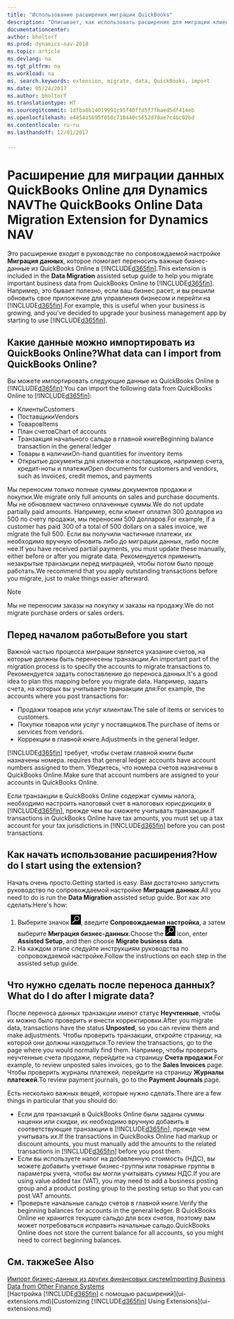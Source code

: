 ```yaml
---
title: "Использование расширения миграции QuickBooks"
description: "Описывает, как использовать расширение для миграции клиентов, поставщиков, товаров и счетов из QuickBooks Online в Dynamics NAV."
documentationcenter: 
author: bholtorf
ms.prod: dynamics-nav-2018
ms.topic: article
ms.devlang: na
ms.tgt_pltfrm: na
ms.workload: na
ms. search.keywords: extension, migrate, data, QuickBooks, import
ms.date: 05/24/2017
ms.author: bholtorf
ms.translationtype: HT
ms.sourcegitcommit: 1dfba8b14019991c95f40ffd5f7fbaed5df414eb
ms.openlocfilehash: e4854a5695f050c710440c5652d70ae7c4bc02bd
ms.contentlocale: ru-ru
ms.lasthandoff: 12/01/2017

---
```


# <a name="the-quickbooks-online-data-migration-extension-for-dynamics-nav"></a><span data-ttu-id="c84db-103">Расширение для миграции данных QuickBooks Online для Dynamics NAV</span><span class="sxs-lookup"><span data-stu-id="c84db-103">The QuickBooks Online Data Migration Extension for Dynamics NAV</span></span>
<span data-ttu-id="c84db-104">Это расширение входит в руководстве по сопровождаемой настройке **Миграция данных**, которое помогает переносить важные бизнес-данные из QuickBooks Online в [!INCLUDE[d365fin](includes/d365fin_md.md)].</span><span class="sxs-lookup"><span data-stu-id="c84db-104">This extension is included in the **Data Migration** assisted setup guide to help you migrate important business data from QuickBooks Online to [!INCLUDE[d365fin](includes/d365fin_md.md)].</span></span> <span data-ttu-id="c84db-105">Например, это бывает полезно, если ваш бизнес расет, и вы решили обновить свое приложение для управления бизнесом и перейти на [!INCLUDE[d365fin](includes/d365fin_md.md)].</span><span class="sxs-lookup"><span data-stu-id="c84db-105">For example, this is useful when your business is growing, and you've decided to upgrade your business management app by starting to use [!INCLUDE[d365fin](includes/d365fin_md.md)].</span></span>

## <a name="what-data-can-i-import-from-quickbooks-online"></a><span data-ttu-id="c84db-106">Какие данные можно импортировать из QuickBooks Online?</span><span class="sxs-lookup"><span data-stu-id="c84db-106">What data can I import from QuickBooks Online?</span></span>
<span data-ttu-id="c84db-107">Вы можете импортировать следующие данные из QuickBooks Online в [!INCLUDE[d365fin](includes/d365fin_md.md)]:</span><span class="sxs-lookup"><span data-stu-id="c84db-107">You can import the following data from QuickBooks Online to [!INCLUDE[d365fin](includes/d365fin_md.md)]:</span></span>  

* <span data-ttu-id="c84db-108">Клиенты</span><span class="sxs-lookup"><span data-stu-id="c84db-108">Customers</span></span>
* <span data-ttu-id="c84db-109">Поставщики</span><span class="sxs-lookup"><span data-stu-id="c84db-109">Vendors</span></span>
* <span data-ttu-id="c84db-110">Товаров</span><span class="sxs-lookup"><span data-stu-id="c84db-110">Items</span></span>
* <span data-ttu-id="c84db-111">План счетов</span><span class="sxs-lookup"><span data-stu-id="c84db-111">Chart of accounts</span></span> 
* <span data-ttu-id="c84db-112">Транзакция начального сальдо в главной книге</span><span class="sxs-lookup"><span data-stu-id="c84db-112">Beginning balance transaction in the general ledger</span></span>
* <span data-ttu-id="c84db-113">Товары в наличии</span><span class="sxs-lookup"><span data-stu-id="c84db-113">On-hand quantities for inventory items</span></span>
* <span data-ttu-id="c84db-114">Открытые документы для клиентов и поставщиков, например счета, кредит-ноты и платежи</span><span class="sxs-lookup"><span data-stu-id="c84db-114">Open documents for customers and vendors, such as invoices, credit memos, and payments</span></span>

<span data-ttu-id="c84db-115">Мы переносим только полные суммы документов продажи и покупки.</span><span class="sxs-lookup"><span data-stu-id="c84db-115">We migrate only full amounts on sales and purchase documents.</span></span> <span data-ttu-id="c84db-116">Мы не обновляем частично оплаченные суммы.</span><span class="sxs-lookup"><span data-stu-id="c84db-116">We do not update partially paid amounts.</span></span> <span data-ttu-id="c84db-117">Например, если клиент оплатил 300 долларов из 500 по счету продажи, мы переносим 500 долларов.</span><span class="sxs-lookup"><span data-stu-id="c84db-117">For example, if a customer has paid 300 of a total of 500 dollars on a sales invoice, we migrate the full 500.</span></span> <span data-ttu-id="c84db-118">Если вы получили частичные платежи, их необходимо вручную обновить либо до миграции данных, либо после нее.</span><span class="sxs-lookup"><span data-stu-id="c84db-118">If you have received partial payments, you must update these manually, either before or after you migrate data.</span></span> <span data-ttu-id="c84db-119">Рекомендуется применить незакрытые транзакции перед миграцией, чтобы потом было проще работать.</span><span class="sxs-lookup"><span data-stu-id="c84db-119">We recommend that you apply outstanding transactions before you migrate, just to make things easier afterward.</span></span>

> [!NOTE]  
>   <span data-ttu-id="c84db-120">Мы не переносим заказы на покупку и заказы на продажу.</span><span class="sxs-lookup"><span data-stu-id="c84db-120">We do not migrate purchase orders or sales orders.</span></span>

## <a name="before-you-start"></a><span data-ttu-id="c84db-121">Перед началом работы</span><span class="sxs-lookup"><span data-stu-id="c84db-121">Before you start</span></span>
<span data-ttu-id="c84db-122">Важной частью процесса миграции является указание счетов, на которые должны быть перенесены транзакции.</span><span class="sxs-lookup"><span data-stu-id="c84db-122">An important part of the migration process is to specify the accounts to migrate transactions to.</span></span> <span data-ttu-id="c84db-123">Рекомендуется задать сопоставление до переноса данных.</span><span class="sxs-lookup"><span data-stu-id="c84db-123">It's a good idea to plan this mapping before you migrate data.</span></span> <span data-ttu-id="c84db-124">Например, задать счета, на которых вы учитываете транзакции для:</span><span class="sxs-lookup"><span data-stu-id="c84db-124">For example, the accounts where you post transactions for:</span></span>  
  
* <span data-ttu-id="c84db-125">Продажи товаров или услуг клиентам.</span><span class="sxs-lookup"><span data-stu-id="c84db-125">The sale of items or services to customers.</span></span>
* <span data-ttu-id="c84db-126">Покупки товаров или услуг у поставщиков.</span><span class="sxs-lookup"><span data-stu-id="c84db-126">The purchase of items or services from vendors.</span></span>  
* <span data-ttu-id="c84db-127">Коррекции в главной книге.</span><span class="sxs-lookup"><span data-stu-id="c84db-127">Adjustments in the general ledger.</span></span>  

[!INCLUDE[d365fin](includes/d365fin_md.md)]<span data-ttu-id="c84db-128"> требует, чтобы счетам главной книги были назначены номера.</span><span class="sxs-lookup"><span data-stu-id="c84db-128"> requires that general ledger accounts have account numbers assigned to them.</span></span> <span data-ttu-id="c84db-129">Убедитесь, что номера счетов назначены в QuickBooks Online.</span><span class="sxs-lookup"><span data-stu-id="c84db-129">Make sure that account numbers are assigned to your accounts in QuickBooks Online.</span></span>

<span data-ttu-id="c84db-130">Если транзакции в QuickBooks Online содержат суммы налога, необходимо настроить налоговый счет в налоговых юрисдикциях в [!INCLUDE[d365fin](includes/d365fin_md.md)], прежде чем вы сможете учитывать транзакции.</span><span class="sxs-lookup"><span data-stu-id="c84db-130">If transactions in QuickBooks Online have tax amounts, you must set up a tax account for your tax jurisdictions in [!INCLUDE[d365fin](includes/d365fin_md.md)] before you can post transactions.</span></span>

## <a name="how-do-i-start-using-the-extension"></a><span data-ttu-id="c84db-131">Как начать использование расширения?</span><span class="sxs-lookup"><span data-stu-id="c84db-131">How do I start using the extension?</span></span>
<span data-ttu-id="c84db-132">Начать очень просто.</span><span class="sxs-lookup"><span data-stu-id="c84db-132">Getting started is easy.</span></span> <span data-ttu-id="c84db-133">Вам достаточно запустить руководство по сопровождаемой настройке **Миграция данных**.</span><span class="sxs-lookup"><span data-stu-id="c84db-133">All you need to do is run the **Data Migration** assisted setup guide.</span></span> <span data-ttu-id="c84db-134">Вот как это сделать:</span><span class="sxs-lookup"><span data-stu-id="c84db-134">Here's how:</span></span>

1. <span data-ttu-id="c84db-135">Выберите значок ![Поиск страницы или отчета](media/ui-search/search_small.png "Значок поиска страницы или отчета"), введите **Сопровождаемая настройка**, а затем выберите **Миграция бизнес-данных**.</span><span class="sxs-lookup"><span data-stu-id="c84db-135">Choose the ![Search for Page or Report](media/ui-search/search_small.png "Search for Page or Report icon") icon, enter **Assisted Setup**, and then choose **Migrate business data**.</span></span>
2. <span data-ttu-id="c84db-136">На каждом этапе следуйте инструкциям руководства по сопровождаемой настройке.</span><span class="sxs-lookup"><span data-stu-id="c84db-136">Follow the instructions on each step in the assisted setup guide.</span></span>

## <a name="what-do-i-do-after-i-migrate-data"></a><span data-ttu-id="c84db-137">Что нужно сделать после переноса данных?</span><span class="sxs-lookup"><span data-stu-id="c84db-137">What do I do after I migrate data?</span></span>
<span data-ttu-id="c84db-138">После переноса данных транзакции имеют статус **Неучтенные**, чтобы их можно было проверить и внести корректировки.</span><span class="sxs-lookup"><span data-stu-id="c84db-138">After you migrate data, transactions have the status **Unposted**, so you can review them and make adjustments.</span></span> <span data-ttu-id="c84db-139">Чтобы проверить транзакции, откройте страницу, на которой они должны находиться.</span><span class="sxs-lookup"><span data-stu-id="c84db-139">To review the transactions, go to the page where you would normally find them.</span></span> <span data-ttu-id="c84db-140">Например, чтобы проверить неучтенные счета продажи, перейдите на страницу **Счета продажи**.</span><span class="sxs-lookup"><span data-stu-id="c84db-140">For example, to review unposted sales invoices, go to the **Sales Invoices** page.</span></span> <span data-ttu-id="c84db-141">Чтобы проверить журналы платежей, перейдите на страницу **Журналы платежей**.</span><span class="sxs-lookup"><span data-stu-id="c84db-141">To review payment journals, go to the **Payment Journals** page.</span></span>   

<span data-ttu-id="c84db-142">Есть несколько важных вещей, которые нужно сделать.</span><span class="sxs-lookup"><span data-stu-id="c84db-142">There are a few things in particular that you should do:</span></span>

* <span data-ttu-id="c84db-143">Если для транзакций в QuickBooks Online были заданы суммы наценки или скидки, их необходимо вручную добавить в соответствующие транзакции в [!INCLUDE[d365fin](includes/d365fin_md.md)], прежде чем учитывать их.</span><span class="sxs-lookup"><span data-stu-id="c84db-143">If the transactions in QuickBooks Online had markup or discount amounts, you must manually add the amounts to the related transactions in [!INCLUDE[d365fin](includes/d365fin_md.md)] before you post them.</span></span>
* <span data-ttu-id="c84db-144">Если вы используете налог на добавленную стоимость (НДС), вы можете добавить учетные бизнес-группы или товарные группы в параметры учета, чтобы вы могли учитывать суммы НДС.</span><span class="sxs-lookup"><span data-stu-id="c84db-144">If you are using value added tax (VAT), you may need to add a business posting group and a product posting group to the posting setup so that you can post VAT amounts.</span></span>
* <span data-ttu-id="c84db-145">Проверьте начальные сальдо счетов в главной книге.</span><span class="sxs-lookup"><span data-stu-id="c84db-145">Verify the beginning balances for accounts in the general ledger.</span></span> <span data-ttu-id="c84db-146">В QuickBooks Online не хранится текущее сальдо для всех счетов, поэтому вам может потребоваться исправить начальные сальдо.</span><span class="sxs-lookup"><span data-stu-id="c84db-146">QuickBooks Online does not store the current balance for all accounts, so you might need to correct beginning balances.</span></span>

## <a name="see-also"></a><span data-ttu-id="c84db-147">См. также</span><span class="sxs-lookup"><span data-stu-id="c84db-147">See Also</span></span>
[<span data-ttu-id="c84db-148">Импорт бизнес-данных из других финансовых систем</span><span class="sxs-lookup"><span data-stu-id="c84db-148">Importing Business Data from Other Finance Systems</span></span>](upload-data.md)  
<span data-ttu-id="c84db-149">[Настройка [!INCLUDE[d365fin](includes/d365fin_md.md)] с помощью расширений](ui-extensions.md)</span><span class="sxs-lookup"><span data-stu-id="c84db-149">[Customizing [!INCLUDE[d365fin](includes/d365fin_md.md)] Using Extensions](ui-extensions.md)</span></span>  

